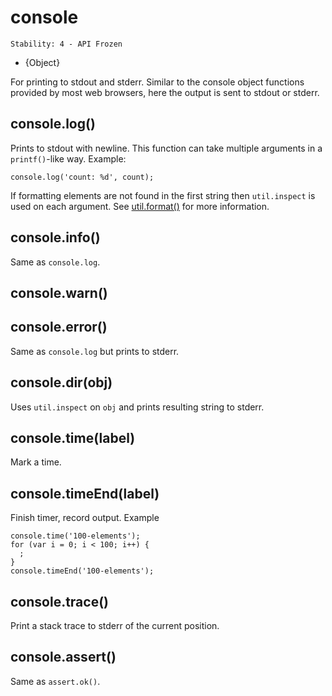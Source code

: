# console

    Stability: 4 - API Frozen

* {Object}

<!--type=global-->

For printing to stdout and stderr.  Similar to the console object functions
provided by most web browsers, here the output is sent to stdout or stderr.


## console.log()

Prints to stdout with newline. This function can take multiple arguments in a
`printf()`-like way. Example:

    console.log('count: %d', count);

If formatting elements are not found in the first string then `util.inspect`
is used on each argument.
See [util.format()](util.html#util.format) for more information.

## console.info()

Same as `console.log`.

## console.warn()
## console.error()

Same as `console.log` but prints to stderr.

## console.dir(obj)

Uses `util.inspect` on `obj` and prints resulting string to stderr.

## console.time(label)

Mark a time.


## console.timeEnd(label)

Finish timer, record output. Example

    console.time('100-elements');
    for (var i = 0; i < 100; i++) {
      ;
    }
    console.timeEnd('100-elements');


## console.trace()

Print a stack trace to stderr of the current position.

## console.assert()

Same as `assert.ok()`.
